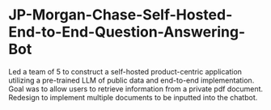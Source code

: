 # JP-Morgan-Chase-Self-Hosted-End-to-End-Question-Answering-Bot
Led a team of 5 to construct a self-hosted product-centric application utilizing a pre-trained LLM of public data and end-to-end implementation. Goal was to allow users to retrieve information from a private pdf document. Redesign to implement multiple documents to be inputted into the chatbot. 
